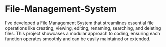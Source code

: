 # File-Management-System
I've developed a File Management System that streamlines essential file operations like creating, viewing, editing, renaming, searching, and deleting files. This project showcases a modular approach to coding, ensuring each function operates smoothly and can be easily maintained or extended. 
